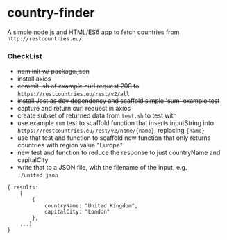 # country-finder
A simple node.js and HTML/ES6 app to fetch countries from `http://restcountries.eu/`


### CheckList
* ~~npm init w/ package.json~~
* ~~install axios~~
* ~~commit .sh of example curl request 200 to `https://restcountries.eu/rest/v2/all`~~
* ~~install Jest as dev dependency and scaffold simple 'sum' example test~~
* capture and return curl request in axios
* create subset of returned data from `test.sh` to test with
* use example `sum` test to scaffold function that inserts inputString into `https://restcountries.eu/rest/v2/name/{name}`, replacing `{name}`
* use that test and function to scaffold new function that only returns countries with region value "Europe"
* new test and function to reduce the response to just countryName and capitalCity
* write that to a JSON file, with the filename of the input, e.g. `./united.json`
```
{ results: 
    [
        {
            countryName: "United Kingdom",
            capitalCity: "London"
        },
    ...]
}
```
